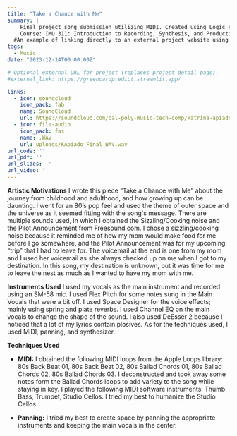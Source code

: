 ```yaml
---
title: "Take a Chance with Me"
summary: | 
    Final project song submission utilizing MIDI. Created using Logic Pro for Mac.
    Course: [MU 311: Introduction to Recording, Synthesis, and Production](https://catalog.calpoly.edu/coursesaz/mu/#:~:text=MU%C2%A0311.%20Introduction%20to%20Recording%2C%20Synthesis%2C%20and%20Production)
  #An example of linking directly to an external project website using `external_link`.
tags:
  - Music
date: "2023-12-14T00:00:00Z"

# Optional external URL for project (replaces project detail page).
#external_link: https://greencardpredict.streamlit.app/

links:
  - icon: soundcloud
    icon_pack: fab
    name: SoundCloud
    url: https://soundcloud.com/cal-poly-music-tech-comp/katrina-apiado?in=cal-poly-music-tech-comp/sets/mu311-2024-intro-to-recording
  - icon: file-audio
    icon_pack: fas
    name: .WAV
    url: uploads/KApiado_Final_WAV.wav
url_code: ''
url_pdf: ''
url_slides: ''
url_video: ''
---
```


**Artistic Motivations**
I wrote this piece “Take a Chance with Me” about the journey from childhood and adulthood, and how growing up can be daunting. I went for an 80’s pop feel and used the theme of outer space and the universe as it seemed fitting with the song's message. There are multiple sounds used, in which I obtained the Sizzling/Cooking noise and the Pilot Announcement from Freesound.com. I chose a sizzling/cooking noise because it reminded me of how my mom would make food for me before I go somewhere, and the Pilot Announcement was for my upcoming “trip” that I had to leave for. The voicemail at the end is one from my mom and I used her voicemail as she always checked up on me when I got to my destination. In this song, my destination is unknown, but it was time for me to leave the nest as much as I wanted to have my mom with me.  

**Instruments Used**
I used my vocals as the main instrument and recorded using an SM-58 mic. I used Flex Pitch for some notes sung in the Main Vocals that were a bit off. I used Space Designer for the voice effects; mainly using spring and plate reverbs. I used Channel EQ on the main vocals to change the shape of the sound. I also used DeEsser 2 because I noticed that a lot of my lyrics contain plosives. As for the techniques used, I used MIDI, panning, and synthesizer.  

**Techniques Used**
- **MIDI:** I obtained the following MIDI loops from the Apple Loops library: 80s Back Beat 01, 80s Back Beat 02, 80s Ballad Chords 01, 80s Ballad Chords 02, 80s Ballad Chords 03. I deconstructed and took away some notes form the Ballad Chords loops to add variety to the song while staying in key. I played the following MIDI software instruments: Thumb Bass, Trumpet, Studio Cellos. I tried my best to humanize the Studio Cellos. 

- **Panning:** I tried my best to create space by panning the appropriate instruments and keeping the main vocals in the center. 